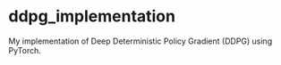 # ddpg_implementation
My implementation of Deep Deterministic Policy Gradient (DDPG) using PyTorch.
